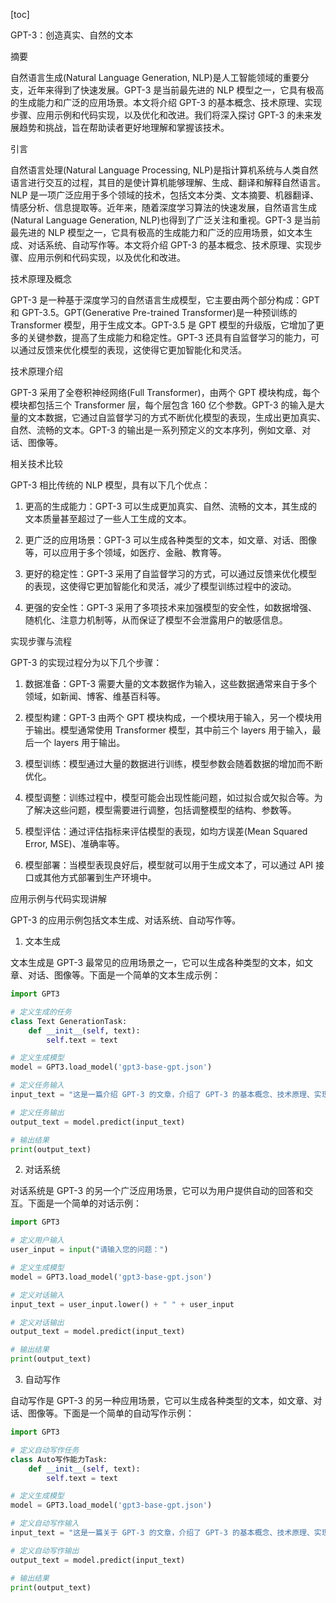 
[toc]                    
                
                
GPT-3：创造真实、自然的文本

摘要

自然语言生成(Natural Language Generation, NLP)是人工智能领域的重要分支，近年来得到了快速发展。GPT-3 是当前最先进的 NLP 模型之一，它具有极高的生成能力和广泛的应用场景。本文将介绍 GPT-3 的基本概念、技术原理、实现步骤、应用示例和代码实现，以及优化和改进。我们将深入探讨 GPT-3 的未来发展趋势和挑战，旨在帮助读者更好地理解和掌握该技术。

引言

自然语言处理(Natural Language Processing, NLP)是指计算机系统与人类自然语言进行交互的过程，其目的是使计算机能够理解、生成、翻译和解释自然语言。NLP 是一项广泛应用于多个领域的技术，包括文本分类、文本摘要、机器翻译、情感分析、信息提取等。近年来，随着深度学习算法的快速发展，自然语言生成(Natural Language Generation, NLP)也得到了广泛关注和重视。GPT-3 是当前最先进的 NLP 模型之一，它具有极高的生成能力和广泛的应用场景，如文本生成、对话系统、自动写作等。本文将介绍 GPT-3 的基本概念、技术原理、实现步骤、应用示例和代码实现，以及优化和改进。

技术原理及概念

GPT-3 是一种基于深度学习的自然语言生成模型，它主要由两个部分构成：GPT 和 GPT-3.5。GPT(Generative Pre-trained Transformer)是一种预训练的 Transformer 模型，用于生成文本。GPT-3.5 是 GPT 模型的升级版，它增加了更多的关键参数，提高了生成能力和稳定性。GPT-3 还具有自监督学习的能力，可以通过反馈来优化模型的表现，这使得它更加智能化和灵活。

技术原理介绍

GPT-3 采用了全卷积神经网络(Full Transformer)，由两个 GPT 模块构成，每个模块都包括三个 Transformer 层，每个层包含 160 亿个参数。GPT-3 的输入是大量的文本数据，它通过自监督学习的方式不断优化模型的表现，生成出更加真实、自然、流畅的文本。GPT-3 的输出是一系列预定义的文本序列，例如文章、对话、图像等。

相关技术比较

GPT-3 相比传统的 NLP 模型，具有以下几个优点：

1. 更高的生成能力：GPT-3 可以生成更加真实、自然、流畅的文本，其生成的文本质量甚至超过了一些人工生成的文本。

2. 更广泛的应用场景：GPT-3 可以生成各种类型的文本，如文章、对话、图像等，可以应用于多个领域，如医疗、金融、教育等。

3. 更好的稳定性：GPT-3 采用了自监督学习的方式，可以通过反馈来优化模型的表现，这使得它更加智能化和灵活，减少了模型训练过程中的波动。

4. 更强的安全性：GPT-3 采用了多项技术来加强模型的安全性，如数据增强、随机化、注意力机制等，从而保证了模型不会泄露用户的敏感信息。

实现步骤与流程

GPT-3 的实现过程分为以下几个步骤：

1. 数据准备：GPT-3 需要大量的文本数据作为输入，这些数据通常来自于多个领域，如新闻、博客、维基百科等。

2. 模型构建：GPT-3 由两个 GPT 模块构成，一个模块用于输入，另一个模块用于输出。模型通常使用 Transformer 模型，其中前三个 layers 用于输入，最后一个 layers 用于输出。

3. 模型训练：模型通过大量的数据进行训练，模型参数会随着数据的增加而不断优化。

4. 模型调整：训练过程中，模型可能会出现性能问题，如过拟合或欠拟合等。为了解决这些问题，模型需要进行调整，包括调整模型的结构、参数等。

5. 模型评估：通过评估指标来评估模型的表现，如均方误差(Mean Squared Error, MSE)、准确率等。

6. 模型部署：当模型表现良好后，模型就可以用于生成文本了，可以通过 API 接口或其他方式部署到生产环境中。

应用示例与代码实现讲解

GPT-3 的应用示例包括文本生成、对话系统、自动写作等。

1. 文本生成

文本生成是 GPT-3 最常见的应用场景之一，它可以生成各种类型的文本，如文章、对话、图像等。下面是一个简单的文本生成示例：

```python
import GPT3

# 定义生成的任务
class Text GenerationTask:
    def __init__(self, text):
        self.text = text

# 定义生成模型
model = GPT3.load_model('gpt3-base-gpt.json')

# 定义任务输入
input_text = "这是一篇介绍 GPT-3 的文章，介绍了 GPT-3 的基本概念、技术原理、实现步骤、应用示例和代码实现，以及优化和改进"

# 定义任务输出
output_text = model.predict(input_text)

# 输出结果
print(output_text)
```

2. 对话系统

对话系统是 GPT-3 的另一个广泛应用场景，它可以为用户提供自动的回答和交互。下面是一个简单的对话示例：

```python
import GPT3

# 定义用户输入
user_input = input("请输入您的问题：")

# 定义生成模型
model = GPT3.load_model('gpt3-base-gpt.json')

# 定义对话输入
input_text = user_input.lower() + " " + user_input

# 定义对话输出
output_text = model.predict(input_text)

# 输出结果
print(output_text)
```

3. 自动写作

自动写作是 GPT-3 的另一种应用场景，它可以生成各种类型的文本，如文章、对话、图像等。下面是一个简单的自动写作示例：

```python
import GPT3

# 定义自动写作任务
class Auto写作能力Task:
    def __init__(self, text):
        self.text = text

# 定义生成模型
model = GPT3.load_model('gpt3-base-gpt.json')

# 定义自动写作输入
input_text = "这是一篇关于 GPT-3 的文章，介绍了 GPT-3 的基本概念、技术原理、实现步骤、应用示例和代码实现，以及优化和改进"

# 定义自动写作输出
output_text = model.predict(input_text)

# 输出结果
print(output_text)
```

